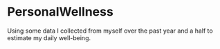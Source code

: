 # PersonalWellness
Using some data I collected from myself over the past year and a half to estimate my daily well-being.

